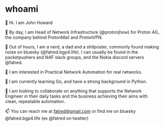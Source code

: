 # whoami

👋 Hi. I am John Howard 

💼 By day, I am Head of Network Infrastructure (@protonjhow) for Proton AG, the company behind ProtonMail and ProtonVPN.

🏡 Out of hours, I am a nerd, a dad and a shitposter, commonly found making noise on bluesky (@fatred.bgp4.life). I can usually be found in the packetpushers and NAF slack groups, and the Nokia discord servers @fatred.

👀 I am interested in Practical Network Automation for real networks.

🌱 I am currently learning Go, and have a strong background in Python.

💞️ I am looking to collaborate on anything that supports the Network Engineer in their daily tasks and the business achieving their aims with clean, repeatable automation.

📫 You can reach me at fatred@gmail.com or find me on bluesky @fatred.bgp4.life (ex @fatred on twatter)